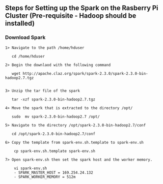 ## Steps for Setting up the Spark on the Rasberry Pi Cluster (Pre-requisite - Hadoop should be installed)

### Download Spark 
	1> Navigate to the path /home/hduser 
	
       cd /home/hduser 

	2> Begin the downlaod with the following command 
	
	   wget http://apache.claz.org/spark/spark-2.3.0/spark-2.3.0-bin-hadoop2.7.tgz
	   
	   
	3> Unzip the tar file of the spark
	
	   tar -xzf spark-2.3.0-bin-hadoop2.7.tgz
	   
	4> Move the spark that is extracted to the directory /opt/
		
	   sudo  mv spark-2.3.0-bin-hadoop2.7 /opt/
	   
	5> Navigate to the directory /opt/spark-2.3.0-bin-hadoop2.7/conf
	
	   cd /opt/spark-2.3.0-bin-hadoop2.7/conf
	   
	6> Copy the template from spark-env.sh.template to spark-env.sh
	
		cp spark-env.sh.template spark-env.sh
		
	7> Open spark-env.sh then set the spark host and the worker memory.
		
		vi spark-env.sh
		- SPARK_MASTER_HOST = 169.254.24.132
		- SPARK_WORKER_MEMORY = 512m